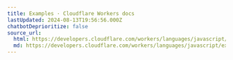 ```yaml
---
title: Examples · Cloudflare Workers docs
lastUpdated: 2024-08-13T19:56:56.000Z
chatbotDeprioritize: false
source_url:
  html: https://developers.cloudflare.com/workers/languages/javascript/examples/
  md: https://developers.cloudflare.com/workers/languages/javascript/examples/index.md
---
```


